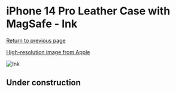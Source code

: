 # iPhone 14 Pro Leather Case with MagSafe - Ink

[Return to previous page](/iphone_14)

[High-resolution image from Apple](https://store.storeimages.cdn-apple.com/8756/as-images.apple.com/is/MPPJ3?wid=4500&hei=4500&fmt=png)

<div style="width: 512px"><img src="/almost_uncompressed/MPPJ3.webp" alt="Ink"></div>

## Under construction
